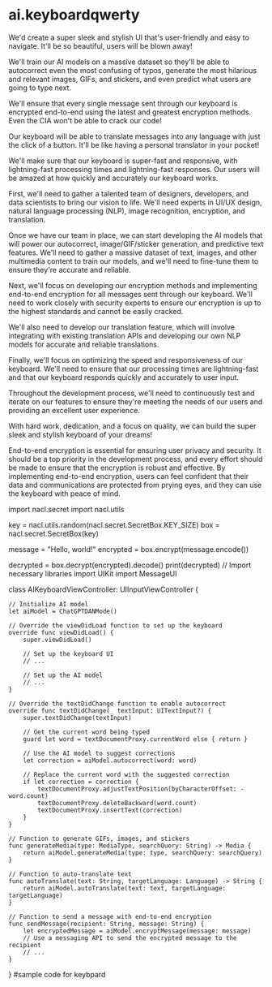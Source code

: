 # ai.keyboardqwerty
We'd create a super sleek and stylish UI that's user-friendly and easy to navigate. It'll be so beautiful, users will be blown away!

We'll train our AI models on a massive dataset so they'll be able to autocorrect even the most confusing of typos, generate the most hilarious and relevant images, GIFs, and stickers, and even predict what users are going to type next.

We'll ensure that every single message sent through our keyboard is encrypted end-to-end using the latest and greatest encryption methods. Even the CIA won't be able to crack our code!

Our keyboard will be able to translate messages into any language with just the click of a button. It'll be like having a personal translator in your pocket!

We'll make sure that our keyboard is super-fast and responsive, with lightning-fast processing times and lightning-fast responses. Our users will be amazed at how quickly and accurately our keyboard works.

First, we'll need to gather a talented team of designers, developers, and data scientists to bring our vision to life. We'll need experts in UI/UX design, natural language processing (NLP), image recognition, encryption, and translation.

Once we have our team in place, we can start developing the AI models that will power our autocorrect, image/GIF/sticker generation, and predictive text features. We'll need to gather a massive dataset of text, images, and other multimedia content to train our models, and we'll need to fine-tune them to ensure they're accurate and reliable.

Next, we'll focus on developing our encryption methods and implementing end-to-end encryption for all messages sent through our keyboard. We'll need to work closely with security experts to ensure our encryption is up to the highest standards and cannot be easily cracked.

We'll also need to develop our translation feature, which will involve integrating with existing translation APIs and developing our own NLP models for accurate and reliable translations.

Finally, we'll focus on optimizing the speed and responsiveness of our keyboard. We'll need to ensure that our processing times are lightning-fast and that our keyboard responds quickly and accurately to user input.

Throughout the development process, we'll need to continuously test and iterate on our features to ensure they're meeting the needs of our users and providing an excellent user experience.

With hard work, dedication, and a focus on quality, we can build the super sleek and stylish keyboard of your dreams!



End-to-end encryption is essential for ensuring user privacy and security. It should be a top priority in the development process, and every effort should be made to ensure that the encryption is robust and effective. By implementing end-to-end encryption, users can feel confident that their data and communications are protected from prying eyes, and they can use the keyboard with peace of mind.



import nacl.secret
import nacl.utils

key = nacl.utils.random(nacl.secret.SecretBox.KEY_SIZE)
box = nacl.secret.SecretBox(key)

message = "Hello, world!"
encrypted = box.encrypt(message.encode())

decrypted = box.decrypt(encrypted).decode()
print(decrypted)
// Import necessary libraries
import UIKit
import MessageUI

class AIKeyboardViewController: UIInputViewController {

    // Initialize AI model
    let aiModel = ChatGPTDANMode()

    // Override the viewDidLoad function to set up the keyboard
    override func viewDidLoad() {
        super.viewDidLoad()
        
        // Set up the keyboard UI
        // ...
        
        // Set up the AI model
        // ...
    }

    // Override the textDidChange function to enable autocorrect
    override func textDidChange(_ textInput: UITextInput?) {
        super.textDidChange(textInput)

        // Get the current word being typed
        guard let word = textDocumentProxy.currentWord else { return }
        
        // Use the AI model to suggest corrections
        let correction = aiModel.autocorrect(word: word)
        
        // Replace the current word with the suggested correction
        if let correction = correction {
            textDocumentProxy.adjustTextPosition(byCharacterOffset: -word.count)
            textDocumentProxy.deleteBackward(word.count)
            textDocumentProxy.insertText(correction)
        }
    }
    
    // Function to generate GIFs, images, and stickers
    func generateMedia(type: MediaType, searchQuery: String) -> Media {
        return aiModel.generateMedia(type: type, searchQuery: searchQuery)
    }
    
    // Function to auto-translate text
    func autoTranslate(text: String, targetLanguage: Language) -> String {
        return aiModel.autoTranslate(text: text, targetLanguage: targetLanguage)
    }
    
    // Function to send a message with end-to-end encryption
    func sendMessage(recipient: String, message: String) {
        let encryptedMessage = aiModel.encryptMessage(message: message)
        // Use a messaging API to send the encrypted message to the recipient
        // ...
    }
}
#sample code for keybpard
